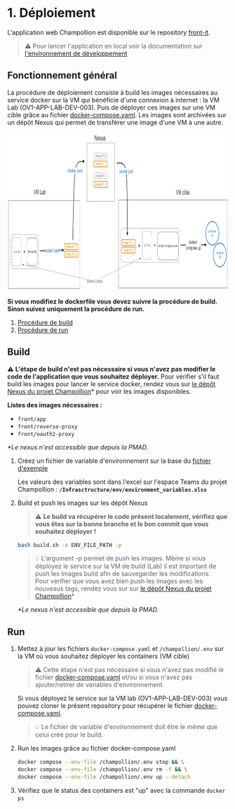 # 1. Déploiement

L'application web Champollion est disponible sur le repository [front-it](..).

> ⚠️ Pour lancer l'application en local voir la documentation sur [l'environnement de développement](2_developpement.md)

## Fonctionnement général

La procédure de déploiement consiste à build les images nécessaires au service docker sur la VM qui bénéficie d'une connexion à internet : la VM Lab (OV1-APP-LAB-DEV-003). Puis de déployer ces images sur une VM cible grâce au fichier [docker-compose.yaml](../docker-compose.yaml).  Les images sont archivées sur un dépôt Nexus qui permet de transférer une image d'une VM à une autre.

<img src="assets/1_deploiement_001.png" width="860" height="360">

**Si vous modifiez le dockerfile vous devez suivre la procédure de build. Sinon suivez uniquement la procédure de run.**

1. [Procédure de build](#build)
2. [Procédure de run](#run)

## Build

⚠️ **L'étape de build n'est pas nécessaire si vous n'avez pas modifier le code de l'application que vous souhaitez déployer.** Pour vérifier s'il faut build les images pour lancer le service docker, rendez vous sur [le dépôt Nexus du projet Champollion](https://10.252.1.10/#browse/browse:Champollion:v2%2Fchampollion-dev)* pour voir les images disponibles.

**Listes des images nécessaires :**
 -  `front/app`
 -  `front/reverse-proxy`
 -  `front/oauth2-proxy`

*\*Le nexus n'est accessible que depuis la PMAD.*

1. Créez un fichier de variable d'environnement sur la base du [fichier d'exemple](../.env.example)

    Les valeurs des variables sont dans l'excel sur l'espace Teams du projet Champollion : **`/Infrasctructure/env/environment_variables.xlsx`**

2. Build et push les images sur les dépôt Nexus
    
    > ⚠️ **Le build va récupérer le code présent localement, vérifiez que vous êtes sur la bonne branche et le bon commit que vous souhaitez déployer !**
    ```bash
    bash build.sh -e ENV_FILE_PATH -p
    ```
    > 💡 L'argument -p permet de push les images. Même si vous déployez le service sur la VM de build (Lab) il est important de push les images build afin de sauvegarder les modifications.<br>
    Pour vérifier que vous avez bien push les images avec les nouveaus tags, rendez vous sur sur [le dépôt Nexus du projet Champollion](https://10.252.1.10/#browse/browse:Champollion:v2%2Fchampollion-dev)*

    *\*Le nexus n'est accessible que depuis la PMAD.*

## Run

1. Mettez à jour les fichiers `docker-compose.yaml` et `/champollion/.env` sur la VM où vous souhaitez déployer les containers (VM cible)

    > ⚠️ Cette étape n'est pas nécessaire si vous n'avez pas modifié le  fichier [docker-compose.yaml](../docker-compose.yaml) et/ou si vous n'avez pas ajouter/retirer de variables d'environnement.

    Si vous déployez le service sur la VM lab (OV1-APP-LAB-DEV-003) vous pouvez cloner le présent repository pour récupérer le fichier [docker-compose.yaml](../docker-compose.yaml).

    > 💡 Le fichier de variable d'environnement doit être le même que celui créé pour le build.

2. Run les images grâce au fichier docker-compose.yaml

    ```bash
    docker compose --env-file /champollion/.env stop && \
    docker compose --env-file /champollion/.env rm -f && \
    docker compose --env-file /champollion/.env up --detach
    ```

3. Vérifiez que le status des containers est "up" avec la commande `docker ps`